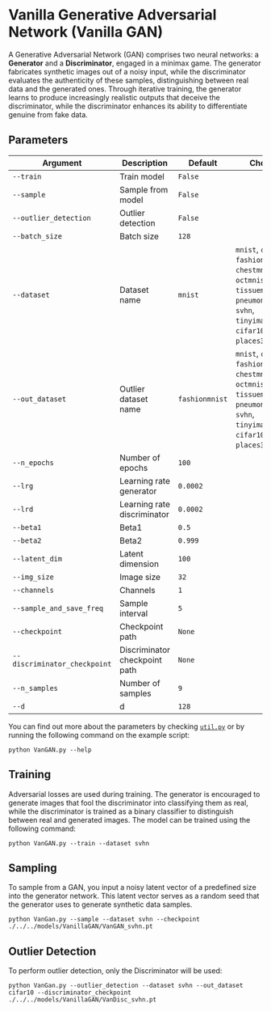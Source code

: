 # Vanilla Generative Adversarial Network (Vanilla GAN)

A Generative Adversarial Network (GAN) comprises two neural networks: a **Generator** and a **Discriminator**, engaged in a minimax game. The generator fabricates synthetic images out of a noisy input, while the discriminator evaluates the authenticity of these samples, distinguishing between real data and the generated ones. Through iterative training, the generator learns to produce increasingly realistic outputs that deceive the discriminator, while the discriminator enhances its ability to differentiate genuine from fake data.

## Parameters

| Argument                  | Description                                        | Default  | Choices                                                                                                                                                                      |
|---------------------------|----------------------------------------------------|----------|------------------------------------------------------------------------------------------------------------------------------------------------------------------------------|
| `--train`                 | Train model                                        | `False`  |                                                                                                                                                                              |
| `--sample`                | Sample from model                                  | `False`  |                                                                                                                                                                              |
| `--outlier_detection`     | Outlier detection                                  | `False`  |                                                                                                                                                                              |
| `--batch_size`            | Batch size                                         | `128`    |                                                                                                                                                                              |
| `--dataset`               | Dataset name                                       | `mnist`  | `mnist`, `cifar10`, `fashionmnist`, `chestmnist`, `octmnist`, `tissuemnist`, `pneumoniamnist`, `svhn`, `tinyimagenet`, `cifar100`, `places365`, `dtd`                        |
| `--out_dataset`           | Outlier dataset name                               | `fashionmnist` | `mnist`, `cifar10`, `fashionmnist`, `chestmnist`, `octmnist`, `tissuemnist`, `pneumoniamnist`, `svhn`, `tinyimagenet`, `cifar100`, `places365`, `dtd`                  |
| `--n_epochs`              | Number of epochs                                   | `100`    |                                                                                                                                                                              |
| `--lrg`                   | Learning rate generator                           | `0.0002` |                                                                                                                                                                               |
| `--lrd`                   | Learning rate discriminator                       | `0.0002` |                                                                                                                                                                               |
| `--beta1`                 | Beta1                                              | `0.5`    |                                                                                                                                                                              |
| `--beta2`                 | Beta2                                              | `0.999`  |                                                                                                                                                                              |
| `--latent_dim`            | Latent dimension                                   | `100`    |                                                                                                                                                                              |
| `--img_size`              | Image size                                         | `32`     |                                                                                                                                                                              |
| `--channels`              | Channels                                           | `1`      |                                                                                                                                                                              |
| `--sample_and_save_freq`  | Sample interval                                    | `5`      |                                                                                                                                                                              |
| `--checkpoint`            | Checkpoint path                                    | `None`   |                                                                                                                                                                              |
| `--discriminator_checkpoint` | Discriminator checkpoint path                   | `None`   |                                                                                                                                                                              |
| `--n_samples`             | Number of samples                                  | `9`      |                                                                                                                                                                              |
| `--d`                     | d                                                  | `128`    |                                                                                                                                                                              |

You can find out more about the parameters by checking [`util.py`](./../src/generativezoo/utils/util.py) or by running the following command on the example script:

    python VanGAN.py --help

## Training

Adversarial losses are used during training. The generator is encouraged to generate images that fool the discriminator into classifying them as real, while the discriminator is trained as a binary classifier to distinguish between real and generated images. The model can be trained using the following command:

    python VanGAN.py --train --dataset svhn

## Sampling

To sample from a GAN, you input a noisy latent vector of a predefined size into the generator network. This latent vector serves as a random seed that the generator uses to generate synthetic data samples.

    python VanGan.py --sample --dataset svhn --checkpoint ./../../models/VanillaGAN/VanGAN_svhn.pt

## Outlier Detection

To perform outlier detection, only the Discriminator will be used:

    python VanGan.py --outlier_detection --dataset svhn --out_dataset cifar10 --discriminator_checkpoint ./../../models/VanillaGAN/VanDisc_svhn.pt